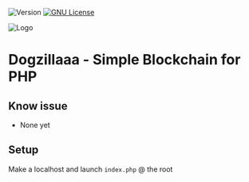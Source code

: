 ![Version](https://img.shields.io/badge/version-1.0-blue.svg?cacheSeconds=2592000) [![GNU License](https://img.shields.io/badge/license-GNU-blue.svg)](https://github.com/strawberry-development/generative-art-cellular-patterns/blob/main/LICENSE)

![Logo](asset/img/logo/android-chrome-192x192.png "Logo")

# Dogzillaaa - Simple Blockchain for PHP

## Know issue
- None yet

## Setup
Make a localhost and launch `index.php` @ the root
